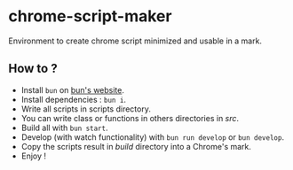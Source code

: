# chrome-script-maker

Environment to create chrome script minimized and usable in a mark.

## How to ?

- Install `bun` on [bun's website](https://bun.sh/).
- Install dependencies : `bun i`.
- Write all scripts in scripts directory.
- You can write class or functions in others directories in _src_.
- Build all with `bun start`.
- Develop (with watch functionality) with `bun run develop` or `bun develop`.
- Copy the scripts result in _build_ directory into a Chrome's mark.
- Enjoy !
